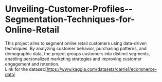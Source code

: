 # Unveiling-Customer-Profiles--Segmentation-Techniques-for-Online-Retail
This project aims to segment online retail customers using data-driven techniques. By analyzing customer behavior, purchasing patterns, and demographic data, the project groups customers into distinct segments, enabling personalized marketing strategies and improving customer engagement and retention.<br/>
Link for the dataset:[https://www.kaggle.com/datasets/carrie1/ecommerce-data]
